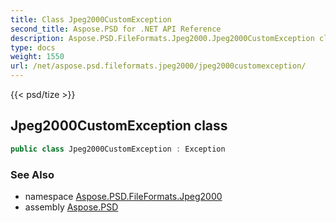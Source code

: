 ```yaml
---
title: Class Jpeg2000CustomException
second_title: Aspose.PSD for .NET API Reference
description: Aspose.PSD.FileFormats.Jpeg2000.Jpeg2000CustomException class. 
type: docs
weight: 1550
url: /net/aspose.psd.fileformats.jpeg2000/jpeg2000customexception/
---
```

{{< psd/tize >}}
## Jpeg2000CustomException class

```csharp
public class Jpeg2000CustomException : Exception
```

### See Also

* namespace [Aspose.PSD.FileFormats.Jpeg2000](../../aspose.psd.fileformats.jpeg2000/)
* assembly [Aspose.PSD](../../)


